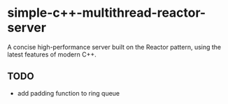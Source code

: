 # simple-c++-multithread-reactor-server
A concise high-performance server built on the Reactor pattern, using the latest features of modern C++.

## TODO
* add padding function to ring queue
